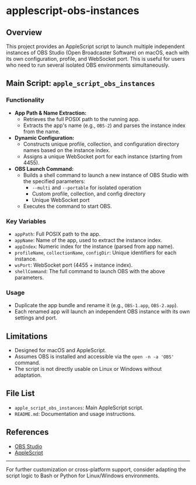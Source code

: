 # applescript-obs-instances

## Overview
This project provides an AppleScript script to launch multiple independent instances of OBS Studio (Open Broadcaster Software) on macOS, each with its own configuration, profile, and WebSocket port. This is useful for users who need to run several isolated OBS environments simultaneously.

## Main Script: `apple_script_obs_instances`

### Functionality
- **App Path & Name Extraction:**
  - Retrieves the full POSIX path to the running app.
  - Extracts the app's name (e.g., `OBS-2`) and parses the instance index from the name.
- **Dynamic Configuration:**
  - Constructs unique profile, collection, and configuration directory names based on the instance index.
  - Assigns a unique WebSocket port for each instance (starting from 4455).
- **OBS Launch Command:**
  - Builds a shell command to launch a new instance of OBS Studio with the specified parameters:
    - `--multi` and `--portable` for isolated operation
    - Custom profile, collection, and config directory
    - Unique WebSocket port
  - Executes the command to start OBS.

### Key Variables
- `appPath`: Full POSIX path to the app.
- `appName`: Name of the app, used to extract the instance index.
- `appIndex`: Numeric index for the instance (parsed from app name).
- `profileName`, `collectionName`, `configDir`: Unique identifiers for each instance.
- `wsPort`: WebSocket port (4455 + instance index).
- `shellCommand`: The full command to launch OBS with the above parameters.

### Usage
- Duplicate the app bundle and rename it (e.g., `OBS-1.app`, `OBS-2.app`).
- Each renamed app will launch an independent OBS instance with its own settings and port.

## Limitations
- Designed for macOS and AppleScript.
- Assumes OBS is installed and accessible via the `open -n -a 'OBS'` command.
- The script is not directly usable on Linux or Windows without adaptation.

## File List
- `apple_script_obs_instances`: Main AppleScript script.
- `README.md`: Documentation and usage instructions.

## References
- [OBS Studio](https://obsproject.com/)
- [AppleScript](https://developer.apple.com/library/archive/documentation/AppleScript/Conceptual/AppleScriptLangGuide/introduction/ASLR_intro.html)

---

For further customization or cross-platform support, consider adapting the script logic to Bash or Python for Linux/Windows environments.
